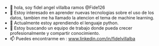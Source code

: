 - 👋 hola, soy fidel angel villalba ramos @Fide126
- 👀 Estoy interesado en aprender nuevas tecnologias sobre el uso de los  datos, tambien me ha llamado la atencion el tema de machine learning.
- 🌱 Actualmente estoy aprendiendo el lenguaje python.
- 💞️ Estoy buscando un equipo de trabajo donde pueda crecer profesionalmente y  compartir conocimiento.
- 📫 Puedes encontrarme en  : www.linkedin.com/in/fidelvillalba

<!---
Fide126/Fide126 is a ✨ special ✨ repository because its `README.md` (this file) appears on your GitHub profile.
You can click the Preview link to take a look at your changes.
---> 

